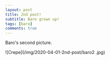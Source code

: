 ```yaml
---
layout: post
title: 2nd post!
subtitle: Baro grown up!
tags: [baro]
comments: true
---
```


Baro's second picture.

![Crepe](/img/2020-04-01-2nd-post/baro2
.jpg)
